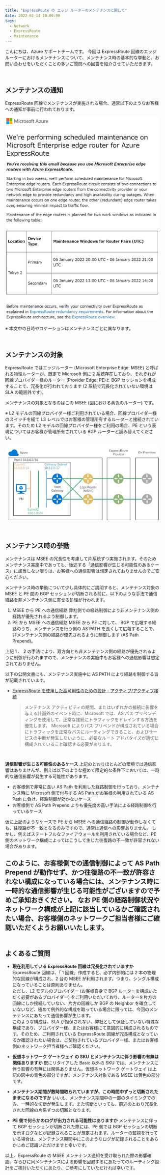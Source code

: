 ```yaml
---
title: "ExpressRoute の エッジ ルーターのメンテナンスに関して"
date: 2022-01-14 10:00:00
tags:
  - Network
  - ExpressRoute
  - Maintenance
---
```

こんにちは、Azure サポートチームです。
今回は ExpressRoute 回線のエッジルーターにおけるメンテナンスについて、メンテナンス時の基本的な挙動と、お問い合わせをいただくことの多いご質問への回答を紹介させていただきます。

<br>

## メンテナンスの通知
ExpressRoute 回線でメンテナンスが実施される場合、通常以下のようなお客様への通知が事前に行われております。

![通知メールのサンプル](./expressroute-maintenance/expressroute-maintenance1.jpg)

※ 本文中の日時やロケーションはメンテナンスごとに異なります。

<br>

## メンテナンスの対象
ExpressRoute ではエッジルーター (Microsoft Enterprise Edge: MSEE) と呼ばれる物理ルーターが、既定で Microsoft 側に 2 系統存在しており、それぞれが回線プロバイダー様のルーター (Provider Edge: PE)と BGP セッションを構成することで、冗長化が行われております (2 系統で冗長化されていない環境は SLA の範囲外です)。

メンテナンスの対象となるのはこの MSEE (図における黄色のルーター) です。

※ L2 モデルの回線プロバイダー様ご利用されている場合、回線プロバイダー様のスイッチを経て L3 レベルではお客様の管理所有するルーターと接続されています。そのため L2 モデルの回線プロバイダー様をご利用の場合、PE という表現についてはお客様が管理所有されている BGP ルーターと読み替えてください。

![ExpressRoute の接続図](./expressroute-maintenance/expressroute-maintenance2.jpg)

<br>

## メンテナンス時の挙動
メンテナンスは MSEE の冗長性を考慮して片系統ずつ実施されます。そのためメンテナンス実施中であっても、後述する「通信影響が生じる可能性のあるケース」に該当しない限りは、お客様への通信影響は想定されておりませんのでご安心ください。

メンテナンス時の挙動について少し具体的にご説明すると、メンテナンス対象の MSEE と PE 間の BGP セッションが切断される前に、以下のような手法で通信経路を非メンテナンス側に寄せる処理が行われます。

1. MSEE から PE への通信経路
弊社側での経路制御により非メンテナンス側の経路が優先されるよう制御します。
2. PE から MSEE への通信経路
MSEE から PE に対して、 BGP で広報する経路のうち、メンテナンスを行う側の AS PATH を長くして広報することで、非メンテナンス側の経路が優先されるように制御します (AS Path Prepend)。

上記 1 、 2 の手法により、双方向とも非メンテナンス側の経路が優先されるように制御が行われますので、メンテナンスの実施中もお客様への通信影響は想定されておりません。

以下の公開文書にも、メンテナンス実施中に AS PATH により経路を制御する旨が記載されています。
* [ExpressRoute を使用した高可用性のための設計 - アクティブ/アクティブ接続](https://docs.microsoft.com/ja-jp/azure/expressroute/designing-for-high-availability-with-expressroute#active-active-connections)

  >メンテナンス アクティビティの期間、またはいずれかの接続に影響を与える計画外のイベント時に、Microsoft では、AS パス プリペンディングを使用して、正常な接続にトラフィックをドレインする方法を優先します。 Microsoft によりパス プリペンドが構成されている場合にトラフィックを正常なパスにルーティングできること、およびサービスの中断が発生しないように、必要なルート アドバタイズが適切に構成されていること確認する必要があります。

<br>

**通信影響が生じる可能性のあるケース**
上記のとおりほとんどの環境では通信影響はありませんが、例えば以下のような極めて限定的な条件下においては、一時的な通信影響が発生する可能性があります。

- お客様側で非常に長い AS Path を利用した経路制御を行っており、メンテナンス時に Microsoft 側で付与する AS Path がお客様の利用されている AS Path に負け、経路制御が効かないケース
- お客様側で AS Path Prepend よりも優先度の高い手法による経路制御を行っているケース

仮に上記のようなケースで PE から MSEE への通信経路の制御が動作しなくても、往復路が不一致となるのみですので、通常は通信への影響ありません。
しかし、例えばステートフルなファイアウォールを利用されている場合など、PE 側のネットワーク構成によってはこうして生じた往復路の不一致が許容されない場合があります。

このように、お客様側での通信制御によって AS Path Prepend が動作せず、かつ往復路の不一致が許容されない構成になっている場合には、メンテナンス時に一時的な通信影響が生じる可能性がございますので予めご承知おきください。
なお PE 側の経路制御状況やネットワーク構成が上記に該当しているかご確認されたい場合、お客様側のネットワークご担当者様にご確認いただくようお願いいたします。<br><br>
---



## よくあるご質問

- **現在利用している ExpressRoute 回線は冗長化されていますか**
ExpressRoute 回線は、「 1 回線」作成すると、必ず内部的には 2 本の物理的な回線が構成され、2 台の MSEE が利用されます。つまり、シングル構成になっていることは原則ありません。<br>ただし、L2 モデルのプロバイダー (お客様自身で BGP ルーターを構成いただく必要があるプロバイダー) をご利用いただいており、ルーターを片方の回線にしか接続していない、片方の回線しか BGP の Neighbor を確立していないなど、極めて例外的な構成を取っている場合に限っては、今回のメンテナンスにあたって通信影響が生じます。<br>このような構成は、SLA が担保されない、弊社として保証していない特殊な構成であり、プロバイダー様、またはお客様にて意図的に構成されるものです。そのため、ご利用されている ExpressRoute 回線が冗長構成となっているか確認されたい場合は、ご契約されているプロバイダー様、またはお客様側のネットワーク担当者様へご確認ください。


- **仮想ネットワーク ゲートウェイ の SKU とメンテナンスに伴う影響の有無は関係ありますか**
既にリタイアした Basic 以外の SKU では、メンテナンスに伴う影響の有無には関係ありません。仮想ネットワーク ゲートウェイ は上記の図中の青色の部分ですが、メンテナンス対象である MSEE は黄色の部分です。


- **メンテナンス期間が数時間取られていますが、この時間中ずっと切断されたままになるのですか**
いいえ、メンテナンス期間中の一部のタイミングでのみ、一時的な切断が発生します。また切断といっても、前述のとおり冗長化された回線の片系ずつの切断となります。


- **PE 側で何らかのログが出力される可能性はありますか**
メンテナンスに伴って BGP セッションが切断された際には、PE 側では BGP セッションの切断を示すログなどが記録されることが想定されます。ルーターの監視を行っている場合は、メンテナンス期間中にこのようなログが記録されることをあらかじめご認識いただけますと幸いです。


以上、ExpressRoute の MSEE メンテナンス通知を受け取られた際の影響確認、ならびに同メンテナンスによる影響を回避するにあたってのルーティング設計をご検討いただくにあたり、ご参考にしていただければ幸いです。
